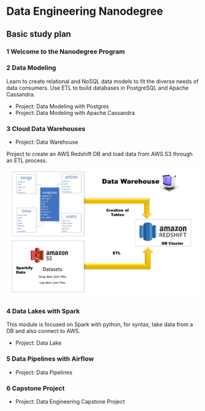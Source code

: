 # Data Engineering Nanodegree

## Basic study plan

### 1 Welcome to the Nanodegree Program

### 2 Data Modeling

Learn to create relational and NoSQL data models to fit the diverse needs of data consumers. Use ETL to build databases in PostgreSQL and Apache Cassandra.

* Project: Data Modeling with Postgres
* Project: Data Modeling with Apache Cassandra

### 3 Cloud Data Warehouses

* Project: Data Warehouse

Project to create an AWS Redshift DB and load data from AWS S3 through an ETL process.

![Diagram](7_Project_3_Data_Warehouse/Data_Warehouse.jpg)

### 4 Data Lakes with Spark

This module is focused on Spark with python, for syntax, take data from a DB and also connect to AWS.

* Project: Data Lake

### 5 Data Pipelines with Airflow

* Project: Data Pipelines

### 6 Capstone Project

* Project: Data Engineering Capstone Project